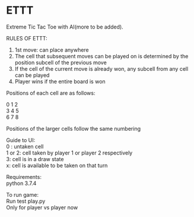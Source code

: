 # ETTT

Extreme Tic Tac Toe with AI(more to be added).

RULES OF ETTT:
1) 1st move: can place anywhere
2) The cell that subsequent moves can be played on is determined by the position subcell of the previous move
3) If the cell of the current move is already won, any subcell from any cell can be played
4) Player wins if the entire board is won

Positions of each cell are as follows:

0  1  2\
3  4  5\
6  7  8

Positions of the larger cells follow the same numbering

Guide to UI:\
0 : untaken cell\
1 or 2: cell taken by player 1 or player 2 respectively\
3: cell is in a draw state\
x: cell is available to be taken on that turn

Requirements:\
python 3.7.4

To run game:\
Run test play.py\
Only for player vs player now
